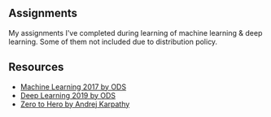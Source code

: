 ## Assignments
My assignments I've completed during learning of machine learning & deep learning. Some of them not included due to distribution policy.

## Resources
- [Machine Learning 2017 by ODS](https://youtube.com/playlist?list=PLVlY_7IJCMJdgcCtQfzj5j8OVB_Y0GJCl)
- [Deep Learning 2019 by ODS](https://youtube.com/playlist?list=PL5FkQ0AF9O_o2Eb5Qn8pwCDg7TniyV1Wb)
- [Zero to Hero by Andrej Karpathy](https://youtube.com/playlist?list=PLAqhIrjkxbuWI23v9cThsA9GvCAUhRvKZ)
